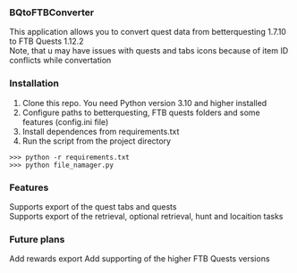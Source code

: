 ### BQtoFTBConverter 
This application allows you to convert quest data from betterquesting 1.7.10 to FTB Quests 1.12.2  
Note, that u may have issues with quests and tabs icons because of item ID conflicts while convertation  

### Installation
1. Clone this repo. You need Python version 3.10 and higher installed
2. Configure paths to betterquesting, FTB quests folders and some features (config.ini file)
3. Install dependences from requirements.txt
4. Run the script from the project directory

```console
>>> python -r requirements.txt 
>>> python file_namager.py
```

### Features
Supports export of the quest tabs and quests  
Supports export of the retrieval, optional retrieval, hunt and locaition tasks  

### Future plans
Add rewards export
Add supporting of the higher FTB Quests versions
